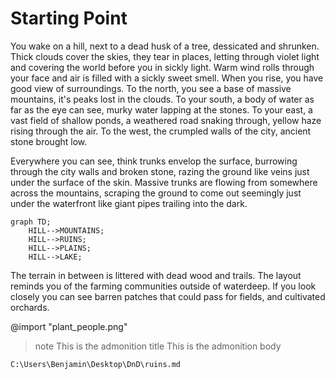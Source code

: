# Starting Point


You wake on a hill, next to a dead husk of a tree, dessicated and shrunken. Thick clouds cover the skies, they tear in places, letting through violet light and covering the world before you in sickly light. Warm wind rolls through your face and air is filled with a sickly sweet smell. When you rise, you have good view of surroundings. To the north, you see a base of massive mountains, it's peaks lost in the clouds.
To your south, a body of water as far as the eye can see, murky water lapping at the stones.
To your east, a vast field of shallow ponds, a weathered road snaking through, yellow haze rising through the air.
To the west, the crumpled walls of the city, ancient stone brought low.

Everywhere you can see, think trunks envelop the surface, burrowing through the city walls and broken stone, razing the ground like veins just under the surface of the skin. Massive trunks are flowing from somewhere across the mountains, scraping the ground to come out seemingly just under the waterfront like giant pipes trailing into the dark.

```mermaid
graph TD;
    HILL-->MOUNTAINS;
    HILL-->RUINS;
    HILL-->PLAINS;
    HILL-->LAKE;

```

The terrain in between is littered with dead wood and trails. The layout reminds you of the farming communities outside of waterdeep. If you look closely you can see barren patches that could pass for fields, and cultivated orchards.


@import "plant_people.png"

> note This is the admonition title
> This is the admonition body

    C:\Users\Benjamin\Desktop\DnD\ruins.md

    
